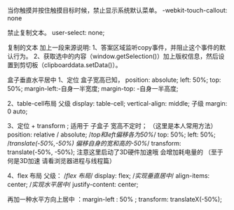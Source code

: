 当你触摸并按住触摸目标时候，禁止显示系统默认菜单。
-webkit-touch-callout: none

禁止复制文本。
user-select: none;

复制的文本 加上一段来源说明:
1、答案区域监听copy事件，并阻止这个事件的默认行为。
2、获取选中的内容（window.getSelection()）加上版权信息，然后设置到剪切板（clipboarddata.setData()）。

盒子垂直水平居中
1、定位 盒子宽高已知， position: absolute; left: 50%; top: 50%; margin-left:-自身一半宽度; margin-top: -自身一半高度;

2、table-cell布局 父级 display: table-cell; vertical-align: middle;  子级 margin: 0 auto;

3、定位 + transform ; 适用于 子盒子 宽高不定时； （这里是本人常用方法）
position: relative / absolute;
/*top和left偏移各为50%*/
top: 50%;
left: 50%;
/*translate(-50%,-50%) 偏移自身的宽和高的-50%*/
transform: translate(-50%, -50%); 注意这里启动了3D硬件加速哦 会增加耗电量的 （至于何是3D加速 请看浏览器进程与线程篇）

4、flex 布局
父级： 
/*flex 布局*/
display: flex;
/*实现垂直居中*/
align-items: center;
/*实现水平居中*/
justify-content: center;

再加一种水平方向上居中 ：margin-left : 50% ; transform: translateX(-50%);

